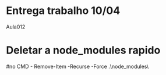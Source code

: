 # Entrega trabalho 10/04

<p> Aula012 </p>


# Deletar a node_modules rapido
#no CMD -  Remove-Item -Recurse -Force .\node_modules\
